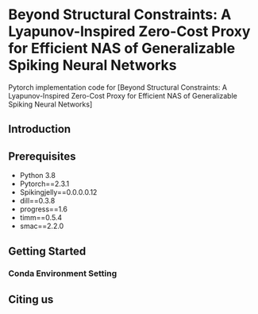 # Beyond Structural Constraints: A Lyapunov-Inspired Zero-Cost Proxy for Efficient NAS of Generalizable Spiking Neural Networks
Pytorch implementation code for [Beyond Structural Constraints: A Lyapunov-Inspired Zero-Cost Proxy for Efficient NAS of Generalizable Spiking Neural Networks]
## Introduction

## Prerequisites
* Python 3.8
* Pytorch==2.3.1
* Spikingjelly==0.0.0.0.12
* dill==0.3.8
* progress==1.6
* timm==0.5.4
* smac==2.2.0

## Getting Started
### Conda Environment Setting


## Citing us
